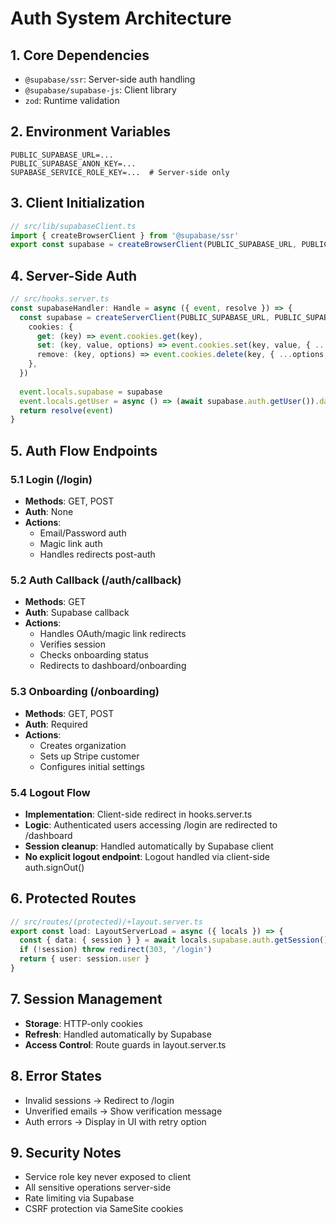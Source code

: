 # Auth System Architecture

## 1. Core Dependencies
- `@supabase/ssr`: Server-side auth handling
- `@supabase/supabase-js`: Client library
- `zod`: Runtime validation

## 2. Environment Variables
```
PUBLIC_SUPABASE_URL=...
PUBLIC_SUPABASE_ANON_KEY=...
SUPABASE_SERVICE_ROLE_KEY=...  # Server-side only
```

## 3. Client Initialization
```typescript
// src/lib/supabaseClient.ts
import { createBrowserClient } from '@supabase/ssr'
export const supabase = createBrowserClient(PUBLIC_SUPABASE_URL, PUBLIC_SUPABASE_ANON_KEY)
```

## 4. Server-Side Auth
```typescript
// src/hooks.server.ts
const supabaseHandler: Handle = async ({ event, resolve }) => {
  const supabase = createServerClient(PUBLIC_SUPABASE_URL, PUBLIC_SUPABASE_ANON_KEY, {
    cookies: {
      get: (key) => event.cookies.get(key),
      set: (key, value, options) => event.cookies.set(key, value, { ...options, path: '/' }),
      remove: (key, options) => event.cookies.delete(key, { ...options, path: '/' }),
    },
  })
  
  event.locals.supabase = supabase
  event.locals.getUser = async () => (await supabase.auth.getUser()).data.user
  return resolve(event)
}
```

## 5. Auth Flow Endpoints

### 5.1 Login (/login)
- **Methods**: GET, POST
- **Auth**: None
- **Actions**:
  - Email/Password auth
  - Magic link auth
  - Handles redirects post-auth

### 5.2 Auth Callback (/auth/callback)
- **Methods**: GET
- **Auth**: Supabase callback
- **Actions**:
  - Handles OAuth/magic link redirects
  - Verifies session
  - Checks onboarding status
  - Redirects to dashboard/onboarding

### 5.3 Onboarding (/onboarding)
- **Methods**: GET, POST
- **Auth**: Required
- **Actions**:
  - Creates organization
  - Sets up Stripe customer
  - Configures initial settings

### 5.4 Logout Flow
- **Implementation**: Client-side redirect in hooks.server.ts
- **Logic**: Authenticated users accessing /login are redirected to /dashboard
- **Session cleanup**: Handled automatically by Supabase client
- **No explicit logout endpoint**: Logout handled via client-side auth.signOut()

## 6. Protected Routes
```typescript
// src/routes/(protected)/+layout.server.ts
export const load: LayoutServerLoad = async ({ locals }) => {
  const { data: { session } } = await locals.supabase.auth.getSession()
  if (!session) throw redirect(303, '/login')
  return { user: session.user }
}
```

## 7. Session Management
- **Storage**: HTTP-only cookies
- **Refresh**: Handled automatically by Supabase
- **Access Control**: Route guards in layout.server.ts

## 8. Error States
- Invalid sessions → Redirect to /login
- Unverified emails → Show verification message
- Auth errors → Display in UI with retry option

## 9. Security Notes
- Service role key never exposed to client
- All sensitive operations server-side
- Rate limiting via Supabase
- CSRF protection via SameSite cookies
